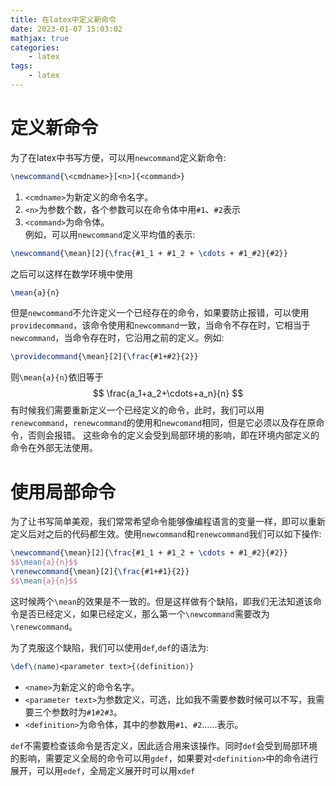 ```yaml
---
title: 在latex中定义新命令
date: 2023-01-07 15:03:02
mathjax: true
categories:
    - latex
tags:
    - latex
---
```


# 定义新命令
为了在latex中书写方便，可以用`newcommand`定义新命令:
```latex
\newcommand{\<cmdname>}[<n>]{<command>}
```
  1. `<cmdname>`为新定义的命令名字。  
  2. `<n>`为参数个数，各个参数可以在命令体中用`#1`、`#2`表示  
  3. `<command>`为命令体。  
例如，可以用`newcommand`定义平均值的表示:
```latex
\newcommand{\mean}[2]{\frac{#1_1 + #1_2 + \cdots + #1_#2}{#2}}
```
之后可以这样在数学环境中使用
```latex
\mean{a}{n}
```
但是`newcommand`不允许定义一个已经存在的命令，如果要防止报错，可以使用`providecommand`，该命令使用和`newcommand`一致，当命令不存在时，它相当于`newcommand`，当命令存在时，它沿用之前的定义。例如:
```latex
\providecommand{\mean}[2]{\frac{#1+#2}{2}}
```
则`\mean{a}{n}`依旧等于
$$ \frac{a_1+a_2+\cdots+a_n}{n} $$
有时候我们需要重新定义一个已经定义的命令，此时，我们可以用`renewcommand`，`renewcommand`的使用和`newcomand`相同，但是它必须以及存在原命令，否则会报错。
这些命令的定义会受到局部环境的影响，即在环境内部定义的命令在外部无法使用。
<!--more-->
# 使用局部命令
为了让书写简单美观，我们常常希望命令能够像编程语言的变量一样，即可以重新定义后对之后的代码都生效。使用`newcommand`和`renewcommand`我们可以如下操作:
```latex
\newcommand{\mean}[2]{\frac{#1_1 + #1_2 + \cdots + #1_#2}{#2}}
$$\mean{a}{n}$$
\renewcommand{\mean}[2]{\frac{#1+#1}{2}}
$$\mean{a}{n}$$
```
这时候两个`\mean`的效果是不一致的。但是这样做有个缺陷，即我们无法知道该命令是否已经定义，如果已经定义，那么第一个`\newcommand`需要改为`\renewcommand`。  

为了克服这个缺陷，我们可以使用`def`,`def`的语法为:
```latex
\def\⟨name⟩<parameter text>{⟨definition⟩}
```
* `<name>`为新定义的命令名字。  
* `<parameter text>`为参数定义，可选，比如我不需要参数时候可以不写，我需要三个参数时为`#1#2#3`。  
* `<definition>`为命令体，其中的参数用`#1`、`#2`……表示。  

`def`不需要检查该命令是否定义，因此适合用来该操作。同时`def`会受到局部环境的影响，需要定义全局的命令可以用`gdef`，如果要对`<definition>`中的命令进行展开，可以用`edef`，全局定义展开时可以用`xdef`

